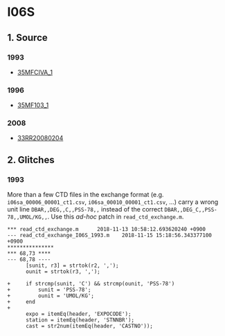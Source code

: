 # I06S
## 1. Source

### 1993
+ [35MFCIVA_1](https://cchdo.ucsd.edu/cruise/35MFCIVA_1)

### 1996
+ [35MF103_1](https://cchdo.ucsd.edu/cruise/35MF103_1)

### 2008
+ [33RR20080204](https://cchdo.ucsd.edu/cruise/33RR20080204)

## 2. Glitches

### 1993

More than a few CTD files in the exchange format
(e.g. `i06sa_00006_00001_ct1.csv`, `i06sa_00010_00001_ct1.csv`, ...)
carry a wrong unit line
`DBAR,,DEG,,C,,PSS-78,,` instead of the correct
`DBAR,,DEG_C,,PSS-78,,UMOL/KG,,`.
Use this _ad-hoc_ patch in `read_ctd_exchange.m`.
~~~
*** read_ctd_exchange.m      2018-11-13 10:58:12.693620240 +0900
--- read_ctd_exchange_I06S_1993.m    2018-11-15 15:18:56.343377100 +0900
***************
*** 68,73 ****
--- 68,78 ----
      [sunit, r3] = strtok(r2, ',');
      ounit = strtok(r3, ',');

+     if strcmp(sunit, 'C') && strcmp(ounit, 'PSS-78')
+         sunit = 'PSS-78';
+         ounit = 'UMOL/KG';
+     end
+
      expo = itemEq(header, 'EXPOCODE');
      station = itemEq(header, 'STNNBR');
      cast = str2num(itemEq(header, 'CASTNO'));
~~~
